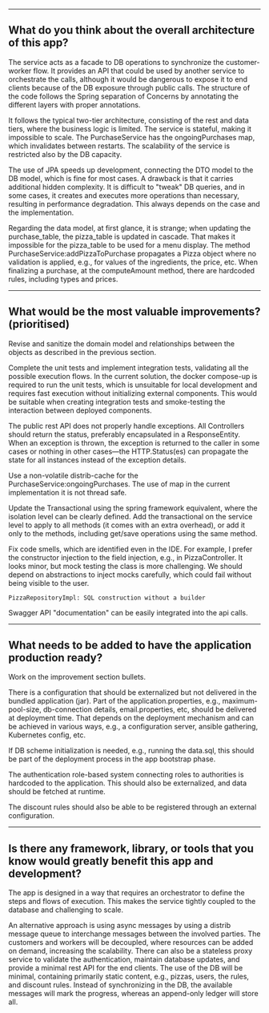 
-------------------------------------------------------------------
What do you think about the overall architecture of this app?
-------------------------------------------------------------------

The service acts as a facade to DB operations to synchronize the customer-worker flow. It provides an API that could be used by another service to orchestrate the calls, although it would be dangerous to expose it to end clients because of the DB exposure through public calls. The structure of the code follows the Spring separation of Concerns by annotating the different layers with proper annotations.

It follows the typical two-tier architecture, consisting of the rest and data tiers, where the business logic is limited. 
The service is stateful, making it impossible to scale. The PurchaseService has the ongoingPurchases map, which invalidates between restarts.
The scalability of the service is restricted also by the DB capacity. 

The use of JPA speeds up development, connecting the DTO model to the DB model, which is fine for most cases. A drawback is that it carries additional hidden complexity. It is difficult to "tweak" DB queries, and in some cases, it creates and executes more operations than necessary, resulting in performance degradation. This always depends on the case and the implementation.

Regarding the data model, at first glance, it is strange; when updating the purchase_table, the pizza_table is updated in cascade. That makes it impossible for the pizza_table to be used for a menu display. The method PurchaseService:addPizzaToPurchase propagates a Pizza object where no validation is applied, e.g., for values of the ingredients, the price, etc. When finalizing a purchase, at the computeAmount method, there are hardcoded rules, including types and prices.



-------------------------------------------------------------------
What would be the most valuable improvements? (prioritised)
-------------------------------------------------------------------

Revise and sanitize the domain model and relationships between the objects as described in the previous section.

Complete the unit tests and implement integration tests, validating all the possible execution flows. In the current solution, the docker compose-up is required to run the unit tests, which is unsuitable for local development and requires fast execution without initializing external components. This would be suitable when creating integration tests and smoke-testing the interaction between deployed components.

The public rest API does not properly handle exceptions. All Controllers should return the status, preferably encapsulated in a ResponseEntity. When an exception is thrown, the exception is returned to the caller in some cases or nothing in other cases—the HTTP.Status(es) can propagate the state for all instances instead of the exception details.

Use a non-volatile distrib-cache for the PurchaseService:ongoingPurchases. The use of map in the current implementation it is not thread safe.

Update the Transactional using the spring framework equivalent, where the isolation level can be clearly defined. Add the transactional on the service level to apply to all methods (it comes with an extra overhead), or add it only to the methods, including get/save operations using the same method.

Fix code smells, which are identified even in the IDE. 
	For example, I prefer the constructor injection to the field injection, e.g., in PizzaController. It looks minor, but mock testing the class is more challenging. We should depend on abstractions to inject mocks carefully, which could fail without being visible to the user.

	PizzaRepositoryImpl: SQL construction without a builder

Swagger API "documentation" can be easily integrated into the api calls.


-------------------------------------------------------------------
What needs to be added to have the application production ready?
-------------------------------------------------------------------

Work on the improvement section bullets.

There is a configuration that should be externalized but not delivered in the bundled application (jar). Part of the application.properties, e.g., maximum-pool-size, db-connection details, email.properties, etc, should be delivered at deployment time. That depends on the deployment mechanism and can be achieved in various ways,
e.g., a configuration server, ansible gathering, Kubernetes config, etc.

If DB scheme initialization is needed, e.g., running the data.sql, this should be part of the deployment process in the app bootstrap phase.

The authentication role-based system connecting roles to authorities is hardcoded to the application. This should also be externalized, and data should be fetched at runtime.

The discount rules should also be able to be registered through an external configuration.


-------------------------------------------------------------------
Is there any framework, library, or tools that you know would greatly benefit this app
and development?
-------------------------------------------------------------------

The app is designed in a way that requires an orchestrator to define the steps and flows of execution. This makes the service tightly coupled to the database and challenging to scale. 

An alternative approach is using async messages by using a distrib message queue to interchange messages between the involved parties. The customers and workers will be decoupled, where resources can be added on demand, increasing the scalability. There can also be a stateless proxy service to validate the authentication, maintain database updates, and provide a minimal rest API for the end clients. The use of the DB will be minimal, containing primarily static content, e.g., pizzas, users, the rules, and discount rules. Instead of synchronizing in the DB, the available messages will mark the progress, whereas an append-only ledger will store all. 








